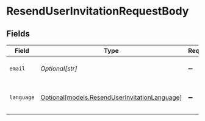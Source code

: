 # ResendUserInvitationRequestBody


## Fields

| Field                                                                                      | Type                                                                                       | Required                                                                                   | Description                                                                                | Example                                                                                    |
| ------------------------------------------------------------------------------------------ | ------------------------------------------------------------------------------------------ | ------------------------------------------------------------------------------------------ | ------------------------------------------------------------------------------------------ | ------------------------------------------------------------------------------------------ |
| `email`                                                                                    | *Optional[str]*                                                                            | :heavy_minus_sign:                                                                         | Email address of the address                                                               | test@example.com                                                                           |
| `language`                                                                                 | [Optional[models.ResendUserInvitationLanguage]](../models/resenduserinvitationlanguage.md) | :heavy_minus_sign:                                                                         | Language for user invitation email                                                         |                                                                                            |